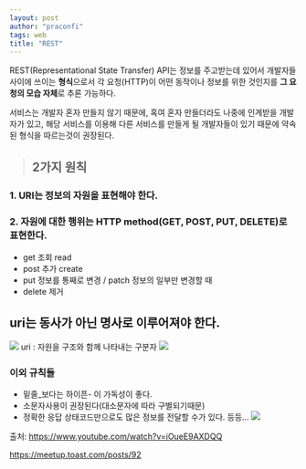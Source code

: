 ```yaml
---
layout: post
author: "praconfi"
tags: web
title: "REST"
---
```


REST(Representational State Transfer) API는 정보를 주고받는데 있어서 개발자들 사이에 쓰이는 **형식**으로서 각 요청(HTTP)이 어떤 동작이나 정보를 위한 것인지를 **그 요청의 모습 자체**로 추론 가능하다.

서비스는 개발자 혼자 만들지 않기 때문에, 혹여 혼자 만들더라도 나중에 인계받을 개발자가 있고, 해당 서비스를 이용해 다른 서비스를 만들게 될 개발자들이 있기 때문에 약속된 형식을 따르는것이 권장된다. 

>## 2가지 원칙
### 1. URI는 정보의 자원을 표현해야 한다.
### 2. 자원에 대한 행위는 HTTP method(GET, POST, PUT, DELETE)로 표현한다.

- get 조회 read
- post 추가 create
- put 정보를 통째로 변경 / patch 정보의 일부만 변경할 때
- delete 제거
## uri는 동사가 아닌 명사로 이루어져야 한다.
![](https://images.velog.io/images/praconfi/post/0ae99d10-81bc-45dd-8801-a96efd43e7a8/image.png)
uri : 자원을 구조와 함께 나타내는 구분자
![](https://images.velog.io/images/praconfi/post/3b23b8a3-b8d4-4f79-9a7f-c6f6b1928eec/image.png)

### 이외 규칙들 
- 밑줄_보다는 하이픈- 이 가독성이 좋다.
- 소문자사용이 권장된다(대소문자에 따라 구별되기때문)
- 정확한 응답 상태코드만으로도 많은 정보를 전달할 수가 있다.
등등...
![](https://images.velog.io/images/praconfi/post/ff4c1edc-46a4-4b31-8dc2-fbb8d826911d/image.png)



출처: https://www.youtube.com/watch?v=iOueE9AXDQQ

https://meetup.toast.com/posts/92
